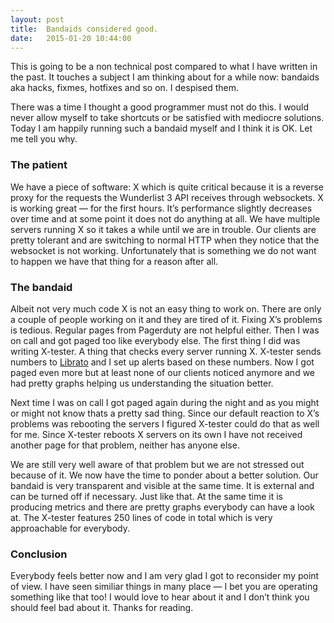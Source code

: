 ```yaml
---
layout: post
title:  Bandaids considered good.
date:   2015-01-20 10:44:00
---
```


This is going to be a non technical post compared to what I have written in the past. It touches a subject I am thinking about for a while now: bandaids aka hacks, fixmes, hotfixes and so on. I despised them. 

There was a time I thought a good programmer must not do this. I would never allow myself to take shortcuts or be satisfied with mediocre solutions. Today I am happily running such a bandaid myself and I think it is OK. Let me tell you why.

### The patient

We have a piece of software: X which is quite critical because it is a reverse proxy for the requests the Wunderlist 3 API receives through websockets. X is working great — for the first hours. It’s performance slightly decreases over time and at some point it does not do anything at all. We have multiple servers running X so it takes a while until we are in trouble. Our clients are pretty tolerant and are switching to normal HTTP when they notice that the websocket is not working. Unfortunately that is something we do not want to happen we have that thing for a reason after all.

### The bandaid

Albeit not very much code X is not an easy thing to work on. There are only a couple of people working on it and they are tired of it. Fixing X’s problems is tedious. Regular pages from Pagerduty are not helpful either. Then I was on call and got paged too like everybody else. The first thing I did was writing X-tester. A thing that checks every server running X. X-tester sends numbers to [Librato](http://librato.com) and I set up alerts based on these numbers. Now I got paged even more but at least none of our clients noticed anymore and we had pretty graphs helping us understanding the situation better.

Next time I was on call I got paged again during the night and as you might or might not know thats a pretty sad thing. Since our default reaction to X’s problems was rebooting the servers I figured X-tester could do that as well for me. Since X-tester reboots X servers on its own I have not received another page for that problem, neither has anyone else.

We are still very well aware of that problem but we are not stressed out because of it. We now have the time to ponder about a better solution. Our bandaid is very transparent and visible at the same time. It is external and can be turned off if necessary. Just like that. At the same time it is producing metrics and there are pretty graphs  everybody can have a look at. The X-tester features 250 lines of code in total which is very approachable for everybody.

### Conclusion

Everybody feels better now and I am very glad I got to reconsider my point of view. I have seen similiar things in many place — I bet you are operating something like that too! I would love to hear about it and I don’t think you should feel bad about it. Thanks for reading.
